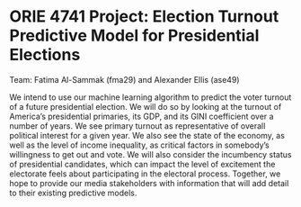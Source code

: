 # ORIE 4741 Project: Election Turnout Predictive Model for Presidential Elections

Team: Fatima Al-Sammak (fma29) and Alexander Ellis (ase49)

We intend to use our machine learning algorithm to predict the voter turnout of a future presidential election. We will do so by looking at the turnout of America’s presidential primaries, its GDP, and its GINI coefficient over a number of years. We see primary turnout as representative of overall political interest for a given year. We also see the state of the economy, as well as the level of income inequality, as critical factors in somebody’s willingness to get out and vote. We will also consider the incumbency status of presidential candidates, which can impact the level of excitement the electorate feels about participating in the electoral process. Together, we hope to provide our media stakeholders with information that will add detail to their existing predictive models.
